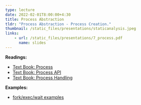 ```yaml
---
type: lecture
date: 2022-02-01T8:00:00+4:30
title: Process Abstraction
tldr: "Process Abstraction - Process Creation."
thumbnail: /static_files/presentations/staticanalysis.jpeg
links:
    - url: /static_files/presentations/7_process.pdf
      name: slides
---
```

**Readings:**
- [Text Book: Process](https://pages.cs.wisc.edu/~remzi/OSTEP/cpu-intro.pdf)
- [Text Book: Process API](https://pages.cs.wisc.edu/~remzi/OSTEP/cpu-api.pdf)
- [Text Book: Process Handling](https://pages.cs.wisc.edu/~remzi/OSTEP/cpu-mechanisms.pdf)

**Examples:**
- [fork/exec/wait examples](https://github.com/purs3lab/ee469_examples/tree/master/process_api)
